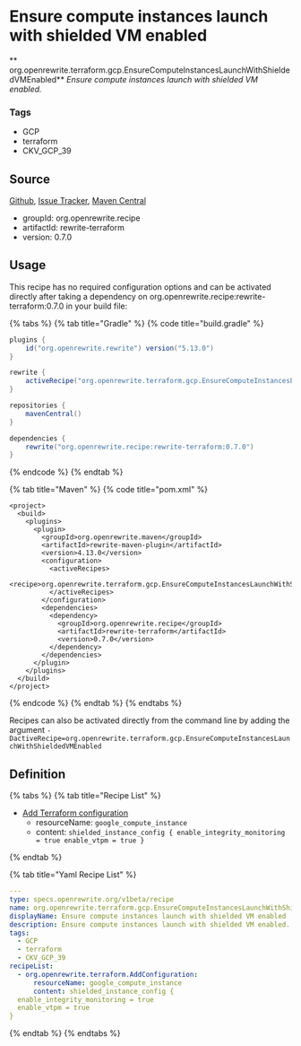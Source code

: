 # Ensure compute instances launch with shielded VM enabled

** org.openrewrite.terraform.gcp.EnsureComputeInstancesLaunchWithShieldedVMEnabled**
_Ensure compute instances launch with shielded VM enabled._

### Tags

* GCP
* terraform
* CKV_GCP_39

## Source

[Github](https://github.com/openrewrite/rewrite-terraform), [Issue Tracker](https://github.com/openrewrite/rewrite-terraform/issues), [Maven Central](https://search.maven.org/artifact/org.openrewrite.recipe/rewrite-terraform/0.7.0/jar)

* groupId: org.openrewrite.recipe
* artifactId: rewrite-terraform
* version: 0.7.0


## Usage

This recipe has no required configuration options and can be activated directly after taking a dependency on org.openrewrite.recipe:rewrite-terraform:0.7.0 in your build file:

{% tabs %}
{% tab title="Gradle" %}
{% code title="build.gradle" %}
```groovy
plugins {
    id("org.openrewrite.rewrite") version("5.13.0")
}

rewrite {
    activeRecipe("org.openrewrite.terraform.gcp.EnsureComputeInstancesLaunchWithShieldedVMEnabled")
}

repositories {
    mavenCentral()
}

dependencies {
    rewrite("org.openrewrite.recipe:rewrite-terraform:0.7.0")
}
```
{% endcode %}
{% endtab %}

{% tab title="Maven" %}
{% code title="pom.xml" %}
```markup
<project>
  <build>
    <plugins>
      <plugin>
        <groupId>org.openrewrite.maven</groupId>
        <artifactId>rewrite-maven-plugin</artifactId>
        <version>4.13.0</version>
        <configuration>
          <activeRecipes>
            <recipe>org.openrewrite.terraform.gcp.EnsureComputeInstancesLaunchWithShieldedVMEnabled</recipe>
          </activeRecipes>
        </configuration>
        <dependencies>
          <dependency>
            <groupId>org.openrewrite.recipe</groupId>
            <artifactId>rewrite-terraform</artifactId>
            <version>0.7.0</version>
          </dependency>
        </dependencies>
      </plugin>
    </plugins>
  </build>
</project>
```
{% endcode %}
{% endtab %}
{% endtabs %}

Recipes can also be activated directly from the command line by adding the argument `-DactiveRecipe=org.openrewrite.terraform.gcp.EnsureComputeInstancesLaunchWithShieldedVMEnabled`

## Definition

{% tabs %}
{% tab title="Recipe List" %}
* [Add Terraform configuration](../../terraform/addconfiguration.md)
  * resourceName: `google_compute_instance`
  * content: `shielded_instance_config {
  enable_integrity_monitoring = true
  enable_vtpm = true
}`

{% endtab %}

{% tab title="Yaml Recipe List" %}
```yaml
---
type: specs.openrewrite.org/v1beta/recipe
name: org.openrewrite.terraform.gcp.EnsureComputeInstancesLaunchWithShieldedVMEnabled
displayName: Ensure compute instances launch with shielded VM enabled
description: Ensure compute instances launch with shielded VM enabled.
tags:
  - GCP
  - terraform
  - CKV_GCP_39
recipeList:
  - org.openrewrite.terraform.AddConfiguration:
      resourceName: google_compute_instance
      content: shielded_instance_config {
  enable_integrity_monitoring = true
  enable_vtpm = true
}

```
{% endtab %}
{% endtabs %}
